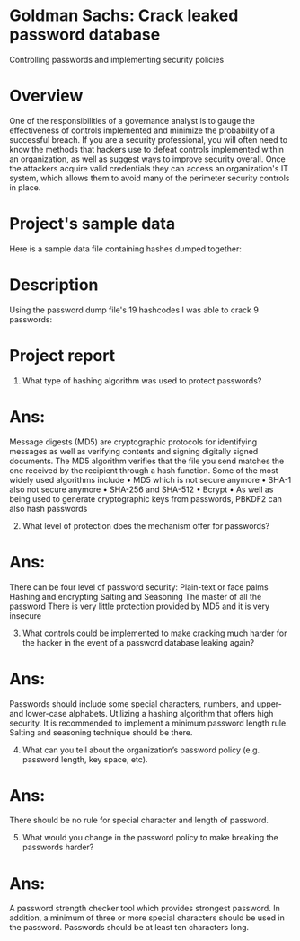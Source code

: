 # Goldman Sachs: Crack leaked password database
Controlling passwords and implementing security policies
# Overview
One of the responsibilities of a governance analyst is to gauge the effectiveness of controls implemented and minimize the probability of a successful breach. If you are a security professional, you will often need to know the methods that hackers use to defeat controls implemented within an organization, as well as suggest ways to improve security overall. Once the attackers acquire valid credentials they can access an organization's IT system, which allows them to avoid many of the perimeter security controls in place.

# Project's sample data
Here is a sample data file containing hashes dumped together: 


# Description
Using the password dump file's 19 hashcodes I was able to crack 9 passwords: 


# Project report
1) What type of hashing algorithm was used to protect passwords?
# Ans: 
Message digests (MD5) are cryptographic protocols for identifying messages as well as verifying contents and signing digitally signed documents. The MD5 algorithm verifies that the file you send matches the one received by the recipient through a hash function.
Some of the most widely used algorithms include
•	MD5 which is not secure anymore
•	SHA-1 also not secure anymore
•	SHA-256 and SHA-512
•	Bcrypt
•	As well as being used to generate cryptographic keys from passwords, PBKDF2 can also hash passwords

2)	What level of protection does the mechanism offer for passwords?
# Ans: 
There can be four level of password security:
Plain-text or face palms
Hashing and encrypting 
Salting and Seasoning 
The master of all the password
There is very little protection provided by MD5 and it is very insecure

3) What controls could be implemented to make cracking much harder for the hacker in the event of a password database leaking again?
# Ans: 
Passwords should include some special characters, numbers, and upper- and lower-case alphabets. 
Utilizing a hashing algorithm that offers high security.
It is recommended to implement a minimum password length rule.
Salting and seasoning technique should be there.

4)	What can you tell about the organization’s password policy (e.g. password length, key space, etc).
# Ans: 
There should be no rule for special character and length of password. 

5) What would you change in the password policy to make breaking the passwords harder?
# Ans: 
A password strength checker tool which provides strongest password.
In addition, a minimum of three or more special characters should be used in the password.
Passwords should be at least ten characters long.



